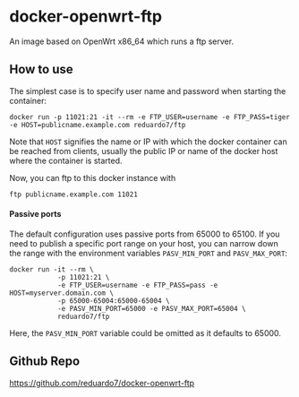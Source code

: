 docker-openwrt-ftp
===================

An image based on OpenWrt x86_64 which runs a ftp server.

How to use
----------

The simplest case is to specify user name and password when starting
the container:

```
docker run -p 11021:21 -it --rm -e FTP_USER=username -e FTP_PASS=tiger -e HOST=publicname.example.com reduardo7/ftp
```

Note that ```HOST``` signifies the name or IP with which the docker
container can be reached from clients, usually the public IP or
name of the docker host where the container is started.

Now, you can ftp to this docker instance with

```
ftp publicname.example.com 11021
```

#### Passive ports

The default configuration uses passive ports from 65000 to 65100. If
you need to publish a specific port range on your host, you can narrow
down the range with the environment variables ```PASV_MIN_PORT``` and
```PASV_MAX_PORT```:

```
docker run -it --rm \
            -p 11021:21 \
            -e FTP_USER=username -e FTP_PASS=pass -e HOST=myserver.domain.com \
            -p 65000-65004:65000-65004 \
            -e PASV_MIN_PORT=65000 -e PASV_MAX_PORT=65004 \
            reduardo7/ftp
```

Here, the ```PASV_MIN_PORT``` variable could be omitted as it defaults to 65000.

Github Repo
-----------

https://github.com/reduardo7/docker-openwrt-ftp
